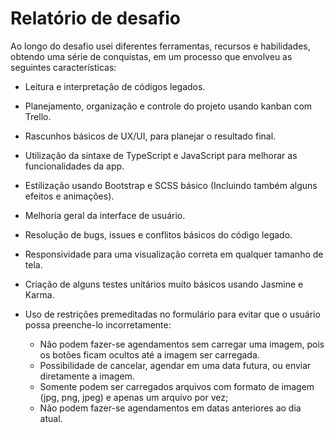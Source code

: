 # Relatório de desafio

Ao longo do desafio usei diferentes ferramentas, recursos e habilidades, obtendo uma série de conquistas, em um processo que envolveu as seguintes características:

* Leitura e interpretação de códigos legados.

* Planejamento, organização e controle do projeto usando kanban com Trello.

* Rascunhos básicos de UX/UI, para planejar o resultado final.

* Utilização da sintaxe de TypeScript e JavaScript para melhorar as funcionalidades da app.

* Estilização usando Bootstrap e SCSS básico (Incluindo também alguns efeitos e animações).

* Melhoria geral da interface de usuário.

* Resolução de bugs, issues e conflitos básicos do código legado.

* Responsividade para uma visualização correta em qualquer tamanho de tela.

* Criação de alguns testes unitários muito básicos usando Jasmine e Karma.

* Uso de restrições premeditadas no formulário para evitar que o usuário possa preenche-lo incorretamente:

    + Não podem fazer-se agendamentos sem carregar uma imagem, pois os botões ficam ocultos até a imagem ser carregada.
    + Possibilidade de cancelar, agendar em uma data futura, ou enviar diretamente a imagem.
    + Somente podem ser carregados arquivos com formato de imagem (jpg, png, jpeg) e apenas um arquivo por vez; 
    + Não podem fazer-se agendamentos em datas anteriores ao dia atual.
